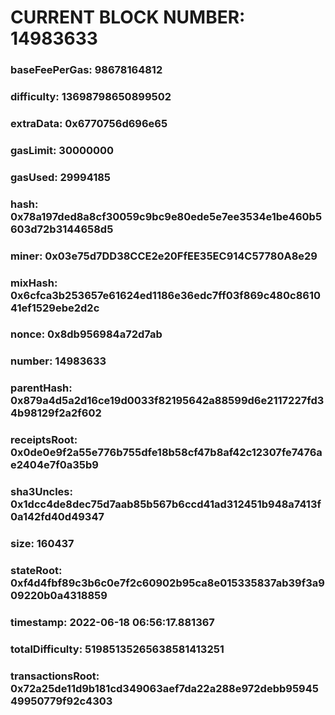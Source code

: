 # CURRENT BLOCK NUMBER: 14983633

### baseFeePerGas: 98678164812
### difficulty: 13698798650899502
### extraData: 0x6770756d696e65
### gasLimit: 30000000
### gasUsed: 29994185
### hash: 0x78a197ded8a8cf30059c9bc9e80ede5e7ee3534e1be460b5603d72b3144658d5
### miner: 0x03e75d7DD38CCE2e20FfEE35EC914C57780A8e29
### mixHash: 0x6cfca3b253657e61624ed1186e36edc7ff03f869c480c861041ef1529ebe2d2c
### nonce: 0x8db956984a72d7ab
### number: 14983633
### parentHash: 0x879a4d5a2d16ce19d0033f82195642a88599d6e2117227fd34b98129f2a2f602
### receiptsRoot: 0x0de0e9f2a55e776b755dfe18b58cf47b8af42c12307fe7476ae2404e7f0a35b9
### sha3Uncles: 0x1dcc4de8dec75d7aab85b567b6ccd41ad312451b948a7413f0a142fd40d49347
### size: 160437
### stateRoot: 0xf4d4fbf89c3b6c0e7f2c60902b95ca8e015335837ab39f3a909220b0a4318859
### timestamp: 2022-06-18 06:56:17.881367
### totalDifficulty: 51985135265638581413251
### transactionsRoot: 0x72a25de11d9b181cd349063aef7da22a288e972debb9594549950779f92c4303
